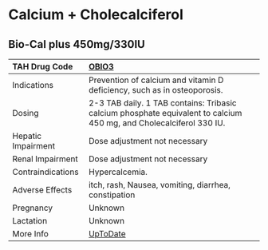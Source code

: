 # Calcium + Cholecalciferol

## Bio-Cal plus 450mg/330IU

| TAH Drug Code      | [OBIO3](https://www.tahsda.org.tw/drugs/hissearch.php?drug_code=OBIO3)                                              |
|:-------------------|:--------------------------------------------------------------------------------------------------------------------|
| Indications        | Prevention of calcium and vitamin D deficiency, such as in osteoporosis.                                            |
| Dosing             | 2-3 TAB daily. 1 TAB contains: Tribasic calcium phosphate equivalent to calcium 450 mg, and Cholecalciferol 330 IU. |
| Hepatic Impairment | Dose adjustment not necessary                                                                                       |
| Renal Impairment   | Dose adjustment not necessary                                                                                       |
| Contraindications  | Hypercalcemia.                                                                                                      |
| Adverse Effects    | itch, rash, Nausea, vomiting, diarrhea, constipation                                                                |
| Pregnancy          | Unknown                                                                                                             |
| Lactation          | Unknown                                                                                                             |
| More Info          | [UpToDate](https://www.uptodate.com/contents/calcium-and-cholecalciferol-drug-information)                          |

